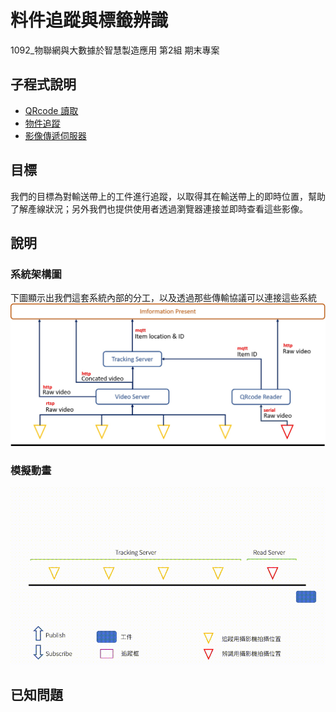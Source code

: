 # 料件追蹤與標籤辨識
1092_物聯網與大數據於智慧製造應用 第2組 期末專案

## 子程式說明
- [QRcode 讀取](/QRcode_reader)
- [物件追蹤](/ItemTracking)
- [影像傳遞伺服器](/VideoStreaming_Server)

## 目標
我們的目標為對輸送帶上的工件進行追蹤，以取得其在輸送帶上的即時位置，幫助了解產線狀況；另外我們也提供使用者透過瀏覽器連接並即時查看這些影像。

## 說明
### 系統架構圖
下圖顯示出我們這套系統內部的分工，以及透過那些傳輸協議可以連接這些系統
![](/img/架構圖.jpg)
### 模擬動畫
![](img/模擬動畫.gif)




## 已知問題
